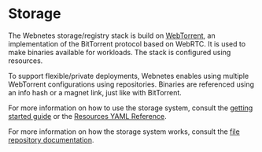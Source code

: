 # Storage

The Webnetes storage/registry stack is build on [WebTorrent](https://en.wikipedia.org/wiki/WebTorrent), an implementation of the BitTorrent protocol based on WebRTC. It is used to make binaries available for workloads. The stack is configured using resources.

To support flexible/private deployments, Webnetes enables using multiple WebTorrent configurations using repositories. Binaries are referenced using an info hash or a magnet link, just like with BitTorrent.

For more information on how to use the storage system, consult the [getting started guide](../getting-started) or the [Resources YAML Reference](../reference/resources-yaml.md).

For more information on how the storage system works, consult the [file repository documentation](https://alphahorizonio.github.io/webnetes/classes/filerepository.html).
